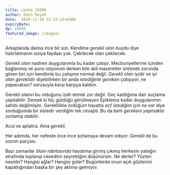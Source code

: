 ```yaml
---
title: Levha 15090 
author: Emin Reşah
date:  2020-11-10 22:33:25+0300
expiryDate:
dp: 15094
featured_image: /images/
---
```


Arkaplanda daima ince bir sızı. Kendime *gerekli olan buydu* diye hatırlatmanın sızıya faydası yok.
Çekilecek olan çekilecek. 

*Gerekli olan* nadiren duygularımla bu kadar çatışır. Mecburiyetlerine içinden bağlanmış ve *şunu
istiyorum* derken bile akli mazeretler üretmek zorunda gören biri için kendimle bu *çatışma* normal
değil. *Gerekli olan iyidir ve iyi olan gereklidir* diyebilirken bir anda *istediğinle gereken
çatışıyor, ne yapacaksın?* sorusuyla karşı karşıya kaldım. 

Gerekli olanın bu olduğunu izah etmek zor değil. Geç kaldığıma dair suçlama
yapılabilir. Demek ki hiç güldüğü görülmeyen Epiktetos kadar duygularımın sahibi değilmişim. 
Gereklilikle ördüğüm hayatta *sırf istediğim için ne var* diye sorduğumda bir süredir verdiğim tek
cevaptı. Bu da beni *gerekeni yapmakta* zorlamış olabilir.

Acul ve aptalca. Ama *gerekli.*

Her adımda, her nefeste ince ince sızlamaya devam ediyor. *Gerekli* de bu sızının parçası. 

Bazı zamanlar *ölüm rabıtasında* hayatıma girmiş çıkmış herkesin yatağın etrafında toplanıp cesedimi
seyrettiğini düşünürüm. Ne derler? Yüzleri nasıldır? Hangisi ağlar? Hangisi güler? Bugünlerde onun
açık gözlerimi kapattığından başka bir şey aklıma gelmiyor. 

